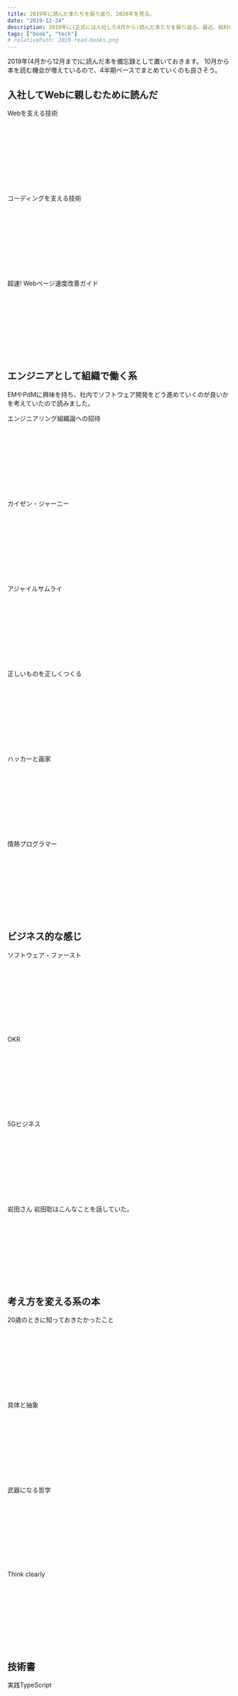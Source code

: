 ```yaml
---
title: 2019年に読んだ本たちを振り返り、2020年を見る。
date: "2019-12-24"
description: 2019年に(正式には入社した4月から)読んだ本たちを振り返る。最近、給料の10分の1が書籍購入費用になってる人の積読リストも含めて。7記事目で縦長になってきたのでページネーションも検討かな。
tags: ["book", "tech"]
# relativePath: 2019-read-books.png
---
```


2019年(4月から12月まで)に読んだ本を備忘録として置いておきます。
10月から本を読む機会が増えているので、4半期ペースでまとめていくのも良さそう。

## 入社してWebに親しむために読んだ

Webを支える技術

<div style="margin-bottom: 18px;"><div class="iframely-responsive" style="height: 140px; padding-bottom: 0;"><a href="https://amzn.to/39cFpRK" data-iframely-url="//cdn.iframe.ly/api/iframe?url=https%3A%2F%2Famzn.to%2F39cFpRK&amp;key=abafb5735fb0f92785d3ce5512b6fa13&amp;iframe=card-small"></a></div></div>

コーディングを支える技術

<div style="margin-bottom: 18px;"><div class="iframely-responsive" style="height: 140px; padding-bottom: 0;"><a href="https://amzn.to/2sVmqKZ" data-iframely-url="//cdn.iframe.ly/api/iframe?url=https%3A%2F%2Famzn.to%2F2sVmqKZ&amp;key=abafb5735fb0f92785d3ce5512b6fa13&amp;iframe=card-small"></a></div></div>


超速! Webページ速度改善ガイド

<div style="margin-bottom: 18px;"><div class="iframely-responsive" style="height: 140px; padding-bottom: 0;"><a href="https://amzn.to/2ES4bZw" data-iframely-url="//cdn.iframe.ly/api/iframe?url=https%3A%2F%2Famzn.to%2F2ES4bZw&amp;key=abafb5735fb0f92785d3ce5512b6fa13&amp;iframe=card-small"></a></div></div>

## エンジニアとして組織で働く系

EMやPdMに興味を持ち、社内でソフトウェア開発をどう進めていくのが良いかを考えていたので読みました。

エンジニアリング組織論への招待

<div style="margin-bottom: 18px;"><div class="iframely-responsive" style="height: 140px; padding-bottom: 0;"><a href="https://amzn.to/370BqG6" data-iframely-url="//cdn.iframe.ly/api/iframe?url=https%3A%2F%2Famzn.to%2F370BqG6&amp;key=abafb5735fb0f92785d3ce5512b6fa13&amp;iframe=card-small"></a></div></div>

カイゼン・ジャーニー

<div style="margin-bottom: 18px;"><div class="iframely-responsive" style="height: 140px; padding-bottom: 0;"><a href="https://amzn.to/2ojXAm7" data-iframely-url="//cdn.iframe.ly/api/iframe?url=https%3A%2F%2Famzn.to%2F2ojXAm7&amp;key=abafb5735fb0f92785d3ce5512b6fa13&amp;iframe=card-small&omit_script=1"></a></div></div>

アジャイルサムライ

<div style="margin-bottom: 18px;"><div class="iframely-responsive" style="height: 140px; padding-bottom: 0;"><a href="https://amzn.to/377f4Tk" data-iframely-url="//cdn.iframe.ly/api/iframe?url=https%3A%2F%2Famzn.to%2F377f4Tk&amp;key=abafb5735fb0f92785d3ce5512b6fa13&amp;iframe=card-small"></a></div></div>

正しいものを正しくつくる

<div style="margin-bottom: 18px;"><div class="iframely-responsive" style="height: 140px; padding-bottom: 0;"><a href="https://amzn.to/35VaRSI" data-iframely-url="//cdn.iframe.ly/api/iframe?url=https%3A%2F%2Famzn.to%2F35VaRSI&amp;key=abafb5735fb0f92785d3ce5512b6fa13&amp;iframe=card-small"></a></div></div>

ハッカーと画家

<div style="margin-bottom: 18px;"><div class="iframely-responsive" style="height: 140px; padding-bottom: 0;"><a href="https://amzn.to/2s8IC4t" data-iframely-url="//cdn.iframe.ly/api/iframe?url=https%3A%2F%2Famzn.to%2F2s8IC4t&amp;key=abafb5735fb0f92785d3ce5512b6fa13&amp;iframe=card-small"></a></div></div>

情熱プログラマー

<div style="margin-bottom: 18px;"><div class="iframely-responsive" style="height: 140px; padding-bottom: 0;"><a href="https://amzn.to/2ZkDmqo" data-iframely-url="//cdn.iframe.ly/api/iframe?url=https%3A%2F%2Famzn.to%2F2ZkDmqo&amp;key=abafb5735fb0f92785d3ce5512b6fa13&amp;iframe=card-small"></a></div></div>


## ビジネス的な感じ

ソフトウェア・ファースト

<div style="margin-bottom: 18px;"><div class="iframely-responsive" style="height: 140px; padding-bottom: 0;"><a href="https://amzn.to/31gPic8" data-iframely-url="//cdn.iframe.ly/api/iframe?url=https%3A%2F%2Famzn.to%2F31gPic8&amp;key=abafb5735fb0f92785d3ce5512b6fa13&amp;iframe=card-small&omit_script=1"></a></div></div>

OKR

<div style="margin-bottom: 18px;"><div class="iframely-responsive" style="height: 140px; padding-bottom: 0;"><a href="https://amzn.to/2ZlxIEo" data-iframely-url="//cdn.iframe.ly/api/iframe?url=https%3A%2F%2Famzn.to%2F2ZlxIEo&amp;key=abafb5735fb0f92785d3ce5512b6fa13&amp;iframe=card-small"></a></div></div>

5Gビジネス

<div style="margin-bottom: 18px;"><div class="iframely-responsive" style="height: 140px; padding-bottom: 0;"><a href="https://amzn.to/2shMZtH" data-iframely-url="//cdn.iframe.ly/api/iframe?url=https%3A%2F%2Famzn.to%2F2shMZtH&amp;key=abafb5735fb0f92785d3ce5512b6fa13&amp;iframe=card-small"></a></div></div>

岩田さん 岩田聡はこんなことを話していた。

<div style="margin-bottom: 18px;"><div class="iframely-responsive" style="height: 140px; padding-bottom: 0;"><a href="https://amzn.to/2tHyPm2" data-iframely-url="//cdn.iframe.ly/api/iframe?url=https%3A%2F%2Famzn.to%2F2tHyPm2&amp;key=abafb5735fb0f92785d3ce5512b6fa13&amp;iframe=card-small"></a></div></div>

## 考え方を変える系の本

20歳のときに知っておきたかったこと

<div style="margin-bottom: 18px;"><div class="iframely-responsive" style="height: 140px; padding-bottom: 0;"><a href="https://amzn.to/39czBro" data-iframely-url="//cdn.iframe.ly/api/iframe?url=https%3A%2F%2Famzn.to%2F39czBro&amp;key=abafb5735fb0f92785d3ce5512b6fa13&amp;iframe=card-small"></a></div></div>

具体と抽象

<div style="margin-bottom: 18px;"><div class="iframely-responsive" style="height: 140px; padding-bottom: 0;"><a href="https://amzn.to/2Jyzvzx" data-iframely-url="//cdn.iframe.ly/api/iframe?url=https%3A%2F%2Famzn.to%2F2Jyzvzx&key=abafb5735fb0f92785d3ce5512b6fa13&iframe=card-small&omit_script=1"></a></div></div>

武器になる哲学

<div style="margin-bottom: 18px;"><div class="iframely-responsive" style="height: 140px; padding-bottom: 0;"><a href="https://amzn.to/2NcquwG" data-iframely-url="//cdn.iframe.ly/api/iframe?url=https%3A%2F%2Famzn.to%2F2NcquwG&amp;key=abafb5735fb0f92785d3ce5512b6fa13&amp;iframe=card-small&omit_script=1"></a></div></div>

Think clearly

<div style="margin-bottom: 18px;"><div class="iframely-responsive" style="height: 140px; padding-bottom: 0;"><a href="https://amzn.to/2OhBFor" data-iframely-url="//cdn.iframe.ly/api/iframe?url=https%3A%2F%2Famzn.to%2F2OhBFor&amp;key=abafb5735fb0f92785d3ce5512b6fa13&amp;iframe=card-small"></a></div></div>

## 技術書

実践TypeScript

<div style="margin-bottom: 18px;"><div class="iframely-responsive" style="height: 140px; padding-bottom: 0;"><a href="https://amzn.to/2VgtpZ4" data-iframely-url="//cdn.iframe.ly/api/iframe?url=https%3A%2F%2Famzn.to%2F2VgtpZ4&amp;key=abafb5735fb0f92785d3ce5512b6fa13&amp;iframe=card-small&omit_script=1"></a></div></div>

ハイパフォーマンス ブラウザネットワーキング

<div style="margin-bottom: 18px;"><div class="iframely-responsive" style="height: 140px; padding-bottom: 0;"><a href="https://amzn.to/2Qi5Qgj" data-iframely-url="//cdn.iframe.ly/api/iframe?url=https%3A%2F%2Famzn.to%2F2Qi5Qgj&amp;key=abafb5735fb0f92785d3ce5512b6fa13&amp;iframe=card-small"></a></div></div>

レガシーコードからの脱却

<div style="margin-bottom: 18px;"><div class="iframely-responsive" style="height: 140px; padding-bottom: 0;"><a href="https://amzn.to/2MoB4Bu" data-iframely-url="//cdn.iframe.ly/api/iframe?url=https%3A%2F%2Famzn.to%2F2MoB4Bu&amp;key=abafb5735fb0f92785d3ce5512b6fa13&amp;iframe=card-small"></a></div></div>

りあクト！ TypeScriptで極める現場のReact開発

<div style="margin-bottom: 45px;"><div class="iframely-responsive" style="height: 140px; padding-bottom: 0;"><a href="https://ec.toranoana.jp/tora_r/ec/item/040030721458/" data-iframely-url="//cdn.iframe.ly/api/iframe?url=https%3A%2F%2Fec.toranoana.jp%2Ftora_r%2Fec%2Fitem%2F040030721458%2F&key=abafb5735fb0f92785d3ce5512b6fa13&iframe=card-small&omit_script=1"></a></div></div>

## 数学好き

最短経路の本

[エンジニアが厳選した 10 冊を、次世代のプログラミングを担う皆さんに](https://japan.googleblog.com/2019/12/books-for-students.html) に入っていたので興味を持って買いました。

<div class="iframely-embed"><div class="iframely-responsive" style="height: 140px; padding-bottom: 0;"><a href="https://amzn.to/39c8bCg" data-iframely-url="//cdn.iframe.ly/api/iframe?url=https%3A%2F%2Famzn.to%2F39c8bCg&amp;key=abafb5735fb0f92785d3ce5512b6fa13&amp;iframe=card-small"></a></div></div>


## まとめ

振り返ると、オライリーあまり読んでないなぁと反省。
積読の棚に5冊くらい控えてるので冬休みと2020年の前半は技術書寄りにしようかと思います。

職場の中で正社員として働くエンジニアが自分とCTOの2人です(パートタイムで働いてくださってる方もいます)が、
アジャイル開発やEMに興味を持ち、書店で必ず並んでいる本を早い段階で読めたのは良かったのではないかと思います。

2019年はBlocklyの本を書いたりもしたので、2020年はもっと技術書を読んでアウトプットしていきたい。
フロントエンドばかりの9ヶ月でしたが、バックエンド(今のところ Rails)も書いていくことになるので楽しみ！

